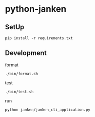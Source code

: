 # python-janken

## SetUp

```console
pip install -r requirements.txt
```

## Development

format

```console
./bin/format.sh
```

test

```console
./bin/test.sh
```

run

```console
python janken/janken_cli_application.py
```
